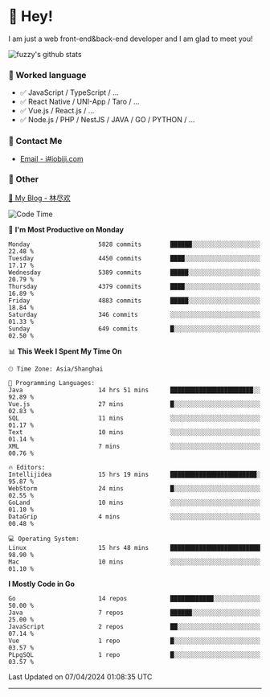 # 👋 Hey!

I am just a web front-end&back-end developer and I am glad to meet you!

![fuzzy's github stats](https://github-readme-stats.vercel.app/api?username=JaydenForYou&&show_icons=true&&title_color=1abc9c&&icon_color=1abc9c)


### 📝 Worked language

- ✅ JavaScript / TypeScript / ...
- ✅ React Native / UNI-App / Taro / ...
- ✅ Vue.js / React.js / ...
- ✅ Node.js / PHP / NestJS / JAVA / GO / PYTHON / ...

### 📮 Contact Me

- [Email - i#iobiji.com](mailto:i@iobiji.com)


### 🤪 Other

[📌 My Blog - 林尽欢](https://iobiji.com)

<!--START_SECTION:waka-->
![Code Time](http://img.shields.io/badge/Code%20Time-414%20hrs%2047%20mins-blue)

📅 **I'm Most Productive on Monday** 

```text
Monday                   5828 commits        ██████░░░░░░░░░░░░░░░░░░░   22.48 % 
Tuesday                  4450 commits        ████░░░░░░░░░░░░░░░░░░░░░   17.17 % 
Wednesday                5389 commits        █████░░░░░░░░░░░░░░░░░░░░   20.79 % 
Thursday                 4379 commits        ████░░░░░░░░░░░░░░░░░░░░░   16.89 % 
Friday                   4883 commits        █████░░░░░░░░░░░░░░░░░░░░   18.84 % 
Saturday                 346 commits         ░░░░░░░░░░░░░░░░░░░░░░░░░   01.33 % 
Sunday                   649 commits         █░░░░░░░░░░░░░░░░░░░░░░░░   02.50 % 
```


📊 **This Week I Spent My Time On** 

```text
🕑︎ Time Zone: Asia/Shanghai

💬 Programming Languages: 
Java                     14 hrs 51 mins      ███████████████████████░░   92.89 % 
Vue.js                   27 mins             █░░░░░░░░░░░░░░░░░░░░░░░░   02.83 % 
SQL                      11 mins             ░░░░░░░░░░░░░░░░░░░░░░░░░   01.17 % 
Text                     10 mins             ░░░░░░░░░░░░░░░░░░░░░░░░░   01.14 % 
XML                      7 mins              ░░░░░░░░░░░░░░░░░░░░░░░░░   00.76 % 

🔥 Editors: 
Intellijidea             15 hrs 19 mins      ████████████████████████░   95.87 % 
WebStorm                 24 mins             █░░░░░░░░░░░░░░░░░░░░░░░░   02.55 % 
GoLand                   10 mins             ░░░░░░░░░░░░░░░░░░░░░░░░░   01.10 % 
DataGrip                 4 mins              ░░░░░░░░░░░░░░░░░░░░░░░░░   00.48 % 

💻 Operating System: 
Linux                    15 hrs 48 mins      █████████████████████████   98.90 % 
Mac                      10 mins             ░░░░░░░░░░░░░░░░░░░░░░░░░   01.10 % 
```

**I Mostly Code in Go** 

```text
Go                       14 repos            ████████████░░░░░░░░░░░░░   50.00 % 
Java                     7 repos             ██████░░░░░░░░░░░░░░░░░░░   25.00 % 
JavaScript               2 repos             ██░░░░░░░░░░░░░░░░░░░░░░░   07.14 % 
Vue                      1 repo              █░░░░░░░░░░░░░░░░░░░░░░░░   03.57 % 
PLpgSQL                  1 repo              █░░░░░░░░░░░░░░░░░░░░░░░░   03.57 % 
```




 Last Updated on 07/04/2024 01:08:35 UTC
<!--END_SECTION:waka-->
---

